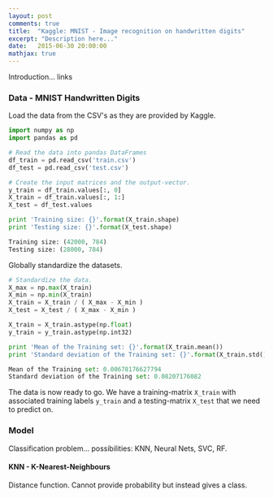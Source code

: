 ```yaml
---
layout: post
comments: true
title:  "Kaggle: MNIST - Image recognition on handwritten digits"
excerpt: "Description here..."
date:   2015-06-30 20:00:00
mathjax: true
---
```


Introduction... links


### Data - MNIST Handwritten Digits

Load the data from the CSV's as they are provided by Kaggle.

~~~python
import numpy as np
import pandas as pd

# Read the data into pandas DataFrames
df_train = pd.read_csv('train.csv') 
df_test = pd.read_csv('test.csv') 

# Create the input matrices and the output-vector.
y_train = df_train.values[:, 0]
X_train = df_train.values[:, 1:]
X_test = df_test.values

print 'Training size: {}'.format(X_train.shape) 
print 'Testing size: {}'.format(X_test.shape)
~~~
~~~python
Training size: (42000, 784)
Testing size: (28000, 784) 
~~~

Globally standardize the datasets.

~~~python
# Standardize the data.
X_max = np.max(X_train)
X_min = np.min(X_train)
X_train = X_train / ( X_max - X_min )
X_test = X_test / ( X_max - X_min )

X_train = X_train.astype(np.float)
y_train = y_train.astype(np.int32)

print 'Mean of the Training set: {}'.format(X_train.mean())
print 'Standard deviation of the Training set: {}'.format(X_train.std())
~~~
~~~python
Mean of the Training set: 0.00678176627794
Standard deviation of the Training set: 0.08207176082
~~~

The data is now ready to go. We have a training-matrix `X_train` with associated training labels `y_train` and a testing-matrix `X_test` that we need to predict on.

### Model

Classification problem... possibilities: KNN, Neural Nets, SVC, RF.

#### KNN - K-Nearest-Neighbours

Distance function. Cannot provide probability but instead gives a class.
